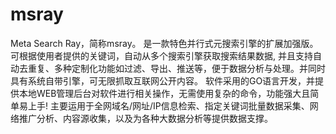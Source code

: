 # msray
Meta Search Ray，简称msray。 是一款特色并行式元搜索引擎的扩展加强版。  可根据使用者提供的关键词，自动从多个搜索引擎获取搜索结果数据, 并且支持自动去重复、多种定制化功能如过滤、导出、推送等，便于数据分析与处理。并同时具有系统自带引擎，可无限抓取互联网公开内容。  软件采用的GO语言开发，并提供本地WEB管理后台对软件进行相关操作，无需使用复杂的命令，功能强大且简单易上手!  主要运用于全网域名/网址/IP信息检索、指定关键词批量数据采集、网络推广分析、内容源收集，以及为各种大数据分析等提供数据支撑。
